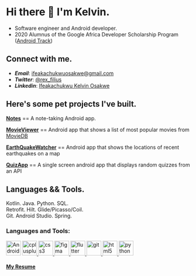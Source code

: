 # Hi there 👋 I'm Kelvin.
* Software engineer and Android developer.
* 2020 Alumnus of the Google Africa Developer Scholarship Program ([Android Track](https://adscerts.com/scholar/0992DB668FFF9FDF))

## Connect with me.
* **_Email_**: ifeakachukwuosakwe@gmail.com
* **_Twitter_**: [@rex_filius](https://twitter.com/rex_filius)
* **_Linkedin_**: [Ifeakachukwu Kelvin Osakwe](https://www.linkedin.com/in/ifykelvinosakwe)

## Here's some pet projects I've built.
**[Notes](https://github.com/rexfilius/Notes)** == A note-taking Android app.

**[MovieViewer](https://github.com/rexfilius/MovieViewer)** == Android app that shows a list of most popular movies from [MovieDB](www.themoviedb.org)

**[EarthQuakeWatcher](https://github.com/rexfilius/EarthQuakeWatcher)** == Android app that shows the locations of recent earthquakes on a map

**[QuizApp](https://github.com/rexfilius/QuizApp)** == A single screen android app that displays random quizzes from an API

## Languages && Tools.
Kotlin. Java. Python. SQL.  
Retrofit. Hilt. Glide/Picasso/Coil.  
Git. Android Studio. Spring.

<h3 align="left">Languages and Tools:</h3>
<p align="left"> 
<a> <img src="<img src="https://cdn.jsdelivr.net/gh/devicons/devicon/icons/android/android-original-wordmark.svg" alt="Android" width="40" height="40"/> </a>
<a href="https://www.w3schools.com/cpp/" target="_blank"> <img src="https://devicons.github.io/devicon/devicon.git/icons/cplusplus/cplusplus-original.svg" alt="cplusplus" width="40" height="40"/> </a> 
<a href="https://www.w3schools.com/css/" target="_blank"> <img src="https://devicons.github.io/devicon/devicon.git/icons/css3/css3-original-wordmark.svg" alt="css3" width="40" height="40"/> </a> 
<a href="https://www.figma.com/" target="_blank"> <img src="https://www.vectorlogo.zone/logos/figma/figma-icon.svg" alt="figma" width="40" height="40"/> </a> 
<a href="https://flutter.dev" target="_blank"> <img src="https://www.vectorlogo.zone/logos/flutterio/flutterio-icon.svg" alt="flutter" width="40" height="40"/> </a> 
<a href="https://git-scm.com/" target="_blank"> <img src="https://www.vectorlogo.zone/logos/git-scm/git-scm-icon.svg" alt="git" width="40" height="40"/> </a> 
<a href="https://www.w3.org/html/" target="_blank"> <img src="https://devicons.github.io/devicon/devicon.git/icons/html5/html5-original-wordmark.svg" alt="html5" width="40" height="40"/> </a>  
<a href="https://www.python.org" target="_blank"> <img src="https://devicons.github.io/devicon/devicon.git/icons/python/python-original.svg" alt="python" width="40" height="40"/> </a> </p>

#### [My Resume](https://drive.google.com/drive/folders/1-9CYgkAveISY8Zu60EDImhuuHrcRXgff)
<!--
**rexfilius/rexfilius** is a ✨ _special_ ✨ repository because its `README.md` (this file) appears on your GitHub profile.

Here are some ideas to get you started:

- 🔭 I’m currently working on ...
- 🌱 I’m currently learning ...
- 👯 I’m looking to collaborate on ...
- 🤔 I’m looking for help with ...
- 💬 Ask me about ...
- 📫 How to reach me: ...
- 😄 Pronouns: ...
- ⚡ Fun fact: ...
-->
